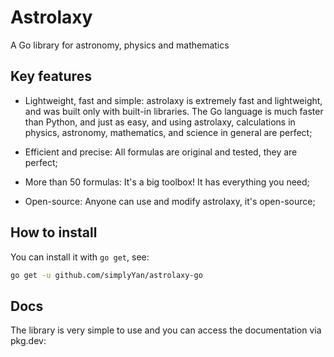 # Astrolaxy
A Go library for astronomy, physics and mathematics

## Key features
- Lightweight, fast and simple: astrolaxy is extremely fast and lightweight, and was built only with built-in libraries. The Go language is much faster than Python, and just as easy, and using astrolaxy, calculations in physics, astronomy, mathematics, and science in general are perfect;

- Efficient and precise: All formulas are original and tested, they are perfect;

- More than 50 formulas: It's a big toolbox! It has everything you need;

- Open-source: Anyone can use and modify astrolaxy, it's open-source;

## How to install
You can install it with `go get`, see:
```bash
go get -u github.com/simplyYan/astrolaxy-go
```

## Docs
The library is very simple to use and you can access the documentation via pkg.dev:
```bash

```

